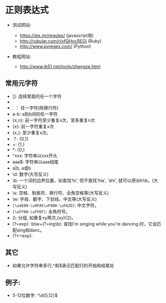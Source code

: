 # 正则表达式

- 测试网站:
  - https://jex.im/regulex/ (javascript用)
  - http://rubular.com/r/xfQHocREGj (Ruby)
  - http://www.pyregex.com/ (Python)

- 教程网站:
  - http://www.jb51.net/tools/zhengze.html

## 常用元字符
- []: 选择里面的任一个字符
- [^]: 不是选择择里面的任一字符
- . ： 任一字符(除换行符)
- a-b: a到b间的任一字符
- {x,n}: 前一字符至少重复x次，至多重复n次
- {x}: 前一字符重复x次
- {x,}: 至少重复x次。
- ？: {0,1}
- +: {1,}
- *: {0,}
- ^xxx: 字符串以xxx开头
- aaa$: 字符串以aaa结尾
- a|b, a或b
- \d: 数字(大写反义)
- \b: 一个词的边界位置，如查找‘hi', 但不查找'hia', 'ahi', 就可以用\bhi\b。(大写反义)
- \s: 空格、制表符、换行符、全角空格等(大写反义)
- \w: 字母、数字、下划线、中文等(大写反义)
- `[\u4E00-\u9FA5\uF900-\uFA2D]`: 中文字符。
- `[\uFF00-\uFFEF]`: 全角符号。
- (): 分组, 如重复xy两次,(xy){2}。
- (?=exp): \b\w+(?=ing\b): 查找I'm singing while you're dancing.时，它会匹配sing和danc。
- (?<=exp):

## 其它
- 如果允许字符串多行,^和$表示匹配行的开始和结尾处

## 例子:
- 5-12位数字: ^\d{5,12}$

